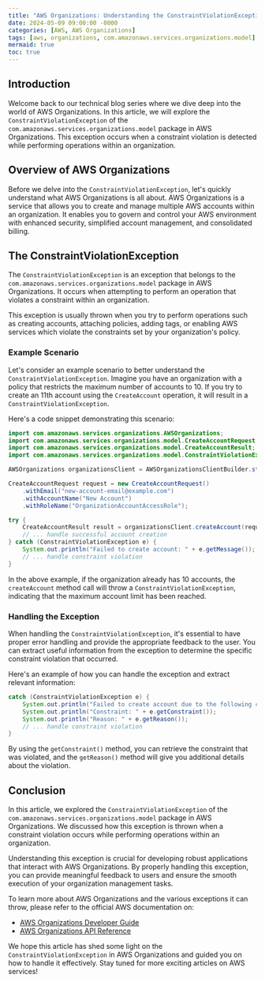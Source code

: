 ```yaml
---
title: "AWS Organizations: Understanding the ConstraintViolationException"
date: 2024-05-09 09:00:00 -0000
categories: [AWS, AWS Organizations]
tags: [aws, organizations, com.amazonaws.services.organizations.model]
mermaid: true
toc: true
---
```



## Introduction

Welcome back to our technical blog series where we dive deep into the world of AWS Organizations. In this article, we will explore the `ConstraintViolationException` of the `com.amazonaws.services.organizations.model` package in AWS Organizations. This exception occurs when a constraint violation is detected while performing operations within an organization.

## Overview of AWS Organizations

Before we delve into the `ConstraintViolationException`, let's quickly understand what AWS Organizations is all about. AWS Organizations is a service that allows you to create and manage multiple AWS accounts within an organization. It enables you to govern and control your AWS environment with enhanced security, simplified account management, and consolidated billing.

## The ConstraintViolationException

The `ConstraintViolationException` is an exception that belongs to the `com.amazonaws.services.organizations.model` package in AWS Organizations. It occurs when attempting to perform an operation that violates a constraint within an organization.

This exception is usually thrown when you try to perform operations such as creating accounts, attaching policies, adding tags, or enabling AWS services which violate the constraints set by your organization's policy.

### Example Scenario

Let's consider an example scenario to better understand the `ConstraintViolationException`. Imagine you have an organization with a policy that restricts the maximum number of accounts to 10. If you try to create an 11th account using the `CreateAccount` operation, it will result in a `ConstraintViolationException`.

Here's a code snippet demonstrating this scenario:

```java
import com.amazonaws.services.organizations.AWSOrganizations;
import com.amazonaws.services.organizations.model.CreateAccountRequest;
import com.amazonaws.services.organizations.model.CreateAccountResult;
import com.amazonaws.services.organizations.model.ConstraintViolationException;

AWSOrganizations organizationsClient = AWSOrganizationsClientBuilder.standard().build();

CreateAccountRequest request = new CreateAccountRequest()
    .withEmail("new-account-email@example.com")
    .withAccountName("New Account")
    .withRoleName("OrganizationAccountAccessRole");

try {
    CreateAccountResult result = organizationsClient.createAccount(request);
    // ... handle successful account creation
} catch (ConstraintViolationException e) {
    System.out.println("Failed to create account: " + e.getMessage());
    // ... handle constraint violation
}
```

In the above example, if the organization already has 10 accounts, the `createAccount` method call will throw a `ConstraintViolationException`, indicating that the maximum account limit has been reached.

### Handling the Exception

When handling the `ConstraintViolationException`, it's essential to have proper error handling and provide the appropriate feedback to the user. You can extract useful information from the exception to determine the specific constraint violation that occurred.

Here's an example of how you can handle the exception and extract relevant information:

```java
catch (ConstraintViolationException e) {
    System.out.println("Failed to create account due to the following constraint violation:");
    System.out.println("Constraint: " + e.getConstraint());
    System.out.println("Reason: " + e.getReason());
    // ... handle constraint violation
}
```

By using the `getConstraint()` method, you can retrieve the constraint that was violated, and the `getReason()` method will give you additional details about the violation.

## Conclusion

In this article, we explored the `ConstraintViolationException` of the `com.amazonaws.services.organizations.model` package in AWS Organizations. We discussed how this exception is thrown when a constraint violation occurs while performing operations within an organization.

Understanding this exception is crucial for developing robust applications that interact with AWS Organizations. By properly handling this exception, you can provide meaningful feedback to users and ensure the smooth execution of your organization management tasks.

To learn more about AWS Organizations and the various exceptions it can throw, please refer to the official AWS documentation on:

- [AWS Organizations Developer Guide](https://docs.aws.amazon.com/organizations/latest/userguide/orgs_reference.html)
- [AWS Organizations API Reference](https://docs.aws.amazon.com/organizations/latest/APIReference/Welcome.html)

We hope this article has shed some light on the `ConstraintViolationException` in AWS Organizations and guided you on how to handle it effectively. Stay tuned for more exciting articles on AWS services!